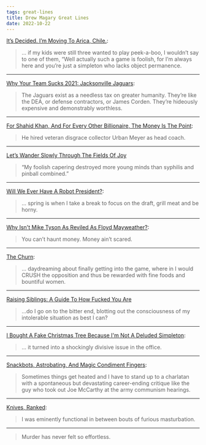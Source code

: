 ```yaml
---
tags: great-lines
title: Drew Magary Great Lines
date: 2022-10-22
---
```


[It’s Decided. I’m Moving To Arica, Chile.](https://defector.com/its-decided-im-moving-to-arica-chile/):

> ... if my kids were still three wanted to play peek-a-boo, I wouldn’t say to one of them, “Well actually such a game is foolish, for I’m always here and you’re just a simpleton who lacks object permanence.

---

[Why Your Team Sucks 2021: Jacksonville Jaguars](https://defector.com/why-your-team-sucks-2021-jacksonville-jaguars/):

> The Jaguars exist as a needless tax on greater humanity. They’re like the DEA, or defense contractors, or James Corden. They’re hideously expensive and demonstrably worthless.

---

[For Shahid Khan, And For Every Other Billionaire, The Money Is The Point](https://defector.com/for-shahid-khan-and-for-every-other-billionaire-the-money-is-the-point/):

> He hired veteran disgrace collector Urban Meyer as head coach.

---

[Let’s Wander Slowly Through The Fields Of Joy](https://defector.com/lets-wander-slowly-through-the-fields-of-joy/)

> “My foolish capering destroyed more young minds than syphilis and pinball combined.”

---

[Will We Ever Have A Robot President?](https://deadspin.com/will-we-ever-have-a-robot-president-1788441257):

> ... spring is when I take a break to focus on the draft, grill meat and be horny.

---

[Why Isn't Mike Tyson As Reviled As Floyd Mayweather?](https://deadspin.com/why-isn-t-mike-tyson-as-reviled-as-floyd-mayweather-1702312376):

> You can’t haunt money. Money ain’t scared.

---

[The Churn](https://deadspin.com/the-churn-1801823773): 

> ... daydreaming about finally getting into the game, where in I would CRUSH the opposition and thus be rewarded with fine foods and bountiful women.

---

[Raising Siblings: A Guide To How Fucked You Are](https://deadspin.com/raising-siblings-a-guide-to-how-fucked-you-are-1788992374)

> ...do I go on to the bitter end, blotting out the consciousness of my intolerable situation as best I can?

---

[I Bought A Fake Christmas Tree Because I'm Not A Deluded Simpleton](https://deadspin.com/i-bought-a-fake-christmas-tree-because-i-m-not-a-delude-1790313604):

> ... it turned into a shockingly divisive issue in the office.

---

[Snackbots, Astrobating, And Magic Condiment Fingers](https://deadspin.com/snackbots-astrobating-and-magic-condiment-fingers-5489446):

> Sometimes things get heated and I have to stand up to a charlatan with a spontaneous but devastating career-ending critique like the guy who took out Joe McCarthy at the army communism hearings.

---

[Knives, Ranked](https://deadspin.com/knives-ranked-1793476454): 

> I was eminently functional in between bouts of furious masturbation.

--- 

> Murder has never felt so effortless.